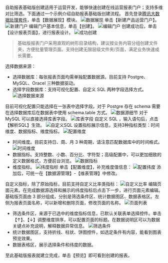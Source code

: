 自助报表基础版创建适用于运营开发，能够快速创建在线运营报表门户；支持多维对比筛选。下面通过一个示例介绍自助报表基础版创建流程。
首先登录[腾讯大数据处理套件](https://123.207.155.53:8081/cas/login?service=http%3A%2F%2F123.207.155.53%3A80%2Findex.html)，单击【数据展现】模块。
![数据展现](https://mc.qcloudimg.com/static/img/856952726b75c68a118bf4246364d737/image.png)
单击【新建产品运营门户】。
![新建门户](https://mc.qcloudimg.com/static/img/c1c10d17f7a689fe8bf674a6fb8fd42f/image.png)
编辑门户基本信息，单击【创建】。
![编辑门户](https://mc.qcloudimg.com/static/img/9bbb1ea508bc840b255dc4dadeff54e9/image.png)
创建成功后，单击【设计报表页面】，进行报表设计。
![成功创建](https://mc.qcloudimg.com/static/img/7620a47cbd8cb930a41673cdb3ca5574/image.png)
> 基础版报表门户采用直观的树形目录结构，建议按业务内容分组创建文件夹，方便批量管理页面。支持创建无限层级文件夹/页面，满足业务快速成长需要。

选择数据来源：
- 选择数据库：每张报表页面均需单独配置数据源。目前支持 Postgre、MySQL、Oracel 三种数据驱动。
- 选择字段数据库：支持可视化配置、自定义 SQL 两种字段选择方式。
![选择数据来源](https://mc.qcloudimg.com/static/img/2b09ce303f57d60b1def391495fa912a/image.png)

目前可视化配置只能选择在一张表中选择字段。对于 Postgre 存在 schema 需要在选择数据库后在数据表中使用 schema.table 方式。
![数据源细节](https://mc.qcloudimg.com/static/img/abd90fdb606047c7537f30ba4803e184/image.png)
对于 MySQL 可以直接选择库表字段。
![库表字段](https://mc.qcloudimg.com/static/img/854f0e248e5eb24da1cdb40502804c99/image.png)
自定义 SQL ，输入语句后，点击【解析SQL】生效。
![自定义SQL](https://mc.qcloudimg.com/static/img/4491a8b6426fd4044788ac80bbc8bc91/image.png)
设置指标展示信息，支持3种指标类型：时间维度、数据指标、维度指标。
![配置维度](https:https://mc.qcloudimg.com/static/img/43911ad083f3a6ba940cdecbd8323990/image.png)
- 时间维度。目前支持日、周、月 3 种周期，请注意匹配数据库中的时间格式。
![时间维度](https://mc.qcloudimg.com/static/img/745a34d97d65a71b7fbe3abe73248163/image.png)
- 数据指标。支持整数、小数、百分比、字符型；高级配置中，可以更加细致的定义数据格式，方便前台浏览。
![数据指标](https://mc.qcloudimg.com/static/img/cdaa1ffea9825ec48be997f909aee14d/image.png)
- 维度指标。
![纬度指标](https://mc.qcloudimg.com/static/img/cc0a033dccfba0d4d7a4c144c9f84202/image.png)
单击【配置维度】，补充维度值信息：
![配置纬度](https:https://mc.qcloudimg.com/static/img/43911ad083f3a6ba940cdecbd8323990/image.png)
添加后，可统一在【数据源管理】-【维表管理】中修改。

自定义指标，除了原始指标，目前支持自定义比率类指标：
![自定义比率](https://mc.qcloudimg.com/static/img/aa73d28c5d55e3c6e564f4147d8a39ee/image.png)
编辑页面元素。在完成数据源选择和展示的纬度指标后点击下一步，进行页面元素编辑。基础版页面由 3 部分组成，分别是筛选条件区、统计数据图区、数据表格区。左侧为报表页面名称，可以新增和删除页面，修改页面的名称。
![页面列表](https://mc.qcloudimg.com/static/img/6f9d48807050c2d907849588d6a7fdc4/image.png)
- 筛选条件区，来源于已选中的维度指标信息，已默认关联表单选择控件。单击【↑】、【↓】调整维度排序，可以配置页面的标题。在数据说明区可以为数据关键点补充说明，解释数据异常信息。
![筛选条件](https://mc.qcloudimg.com/static/img/6d2e4f6d3a46c0ff71828519d8674441/image.png)
- 统计数据图区，支持折线、柱状、饼图控件，如选定条件有内容，能看到图表预览效果。
- 数据表格区，展示选择条件和纬度的数据。

至此基础版报表就建立完成，单击【预览】即可看到创建的报表。
